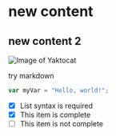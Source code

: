# new content
## new content 2

![Image of Yaktocat](https://octodex.github.com/images/yaktocat.png)

try markdown


``` javascript
var myVar = "Hello, world!";
```

- [x] List syntax is required
- [x] This item is complete
- [ ] This item is not complete
